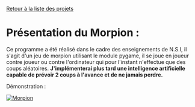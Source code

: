 [Retour à la liste des projets](../../../projets/blob/main/README.md)

# Présentation du Morpion :

Ce programme a été réalisé dans le cadre des enseignements de N.S.I, il s'agit d'un jeu de morpion utilisant le module pygame, il se joue en joueur contre joueur ou contre l'ordinateur qui pour l'instant n'effectue que des coups aléatoires.
__J'implémenterai plus tard une intelligence artificielle capable de prévoir 2 coups à l'avance et de ne jamais perdre.__

Démonstration :

[![Morpion](https://yt-embed.herokuapp.com/embed?v=p8xeZsrKp_I)](https://www.youtube.com/embed/p8xeZsrKp_I "Morpion")
